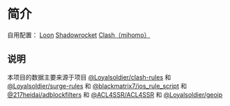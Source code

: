 # 简介
自用配置：
[Loon](https://raw.githubusercontent.com/mybeXX/Backup/main/Conf/Loon.conf) 
[Shadowrocket](https://raw.githubusercontent.com/mybeXX/Backup/main/Conf/Shadowrocket.conf) 
[Clash（mihomo）](https://raw.githubusercontent.com/mybeXX/Backup/main/Conf/Clash.yaml) 

## 说明
本项目的数据主要来源于项目 [@Loyalsoldier/clash-rules](https://github.com/Loyalsoldier/clash-rules) 和 [@Loyalsoldier/surge-rules](https://github.com/Loyalsoldier/surge-rules) 和 [@blackmatrix7/ios_rule_script](https://github.com/blackmatrix7/ios_rule_script) 和 [@217heidai/adblockfilters](https://github.com/217heidai/adblockfilters) 和 [@ACL4SSR/ACL4SSR](https://github.com/ACL4SSR/ACL4SSR/tree/master) 和  [@Loyalsoldier/geoip](https://github.com/Loyalsoldier/geoip) 


